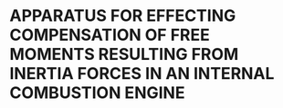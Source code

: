 # APPARATUS FOR EFFECTING COMPENSATION OF FREE MOMENTS RESULTING FROM INERTIA FORCES IN AN INTERNAL COMBUSTION ENGINE